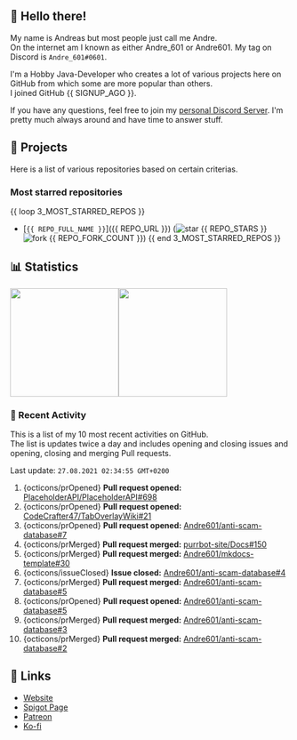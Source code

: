 <!-- Links -->
[purr]: https://purrbot.site
[discord]: https://discord.gg/6dazXp6
[website]: https://andre601.ch
[spigot]: https://www.spigotmc.org/resources/authors/56829/
[patreon]: https://patreon.com/andre_601
[ko-fi]: https://ko-fi.com/andre_601

<!-- SVGs -->
[star]: https://cdn.jsdelivr.net/gh/Readme-Workflows/Readme-Icons@main/icons/octicons/StarredRepository.svg
[fork]: https://cdn.jsdelivr.net/gh/Readme-Workflows/Readme-Icons@main/icons/octicons/ForkedRepository.svg

## 👋 Hello there!
My name is Andreas but most people just call me Andre.  
On the internet am I known as either Andre_601 or Andre601. My tag on Discord is `Andre_601#0601`.

I'm a Hobby Java-Developer who creates a lot of various projects here on GitHub from which some are more popular than others.  
I joined GitHub {{ SIGNUP_AGO }}.

If you have any questions, feel free to join my [personal Discord Server][discord]. I'm pretty much always around and have time to answer stuff.

## 📁 Projects
Here is a list of various repositories based on certain criterias.

### Most starred repositories

{{ loop 3_MOST_STARRED_REPOS }}
- [`{{ REPO_FULL_NAME }}`]({{ REPO_URL }}) (![star] {{ REPO_STARS }} ![fork] {{ REPO_FORK_COUNT }})
{{ end 3_MOST_STARRED_REPOS }}

## 📊 Statistics
<img height="195px" src="https://github-readme-stats.vercel.app/api?username=Andre601&show_icons=true&hide_rank=true&title_color=3498db&bg_color=ffffff00&text_color=718096&disable_animations=true"><img height="195px" src="https://github-readme-stats.vercel.app/api/top-langs?username=Andre601&layout=compact&title_color=3498db&bg_color=ffffff00&text_color=718096">

### 📜 Recent Activity
This is a list of my 10 most recent activities on GitHub.  
The list is updates twice a day and includes opening and closing issues and opening, closing and merging Pull requests.

<!--RECENT_ACTIVITY:last_update-->
Last update: `27.08.2021 02:34:55 GMT+0200`
<!--RECENT_ACTIVITY:last_update_end-->
<!--RECENT_ACTIVITY:start-->
1. {octicons/prOpened} **Pull request opened:** [PlaceholderAPI/PlaceholderAPI#698](https://github.com/PlaceholderAPI/PlaceholderAPI/pull/698)
2. {octicons/prOpened} **Pull request opened:** [CodeCrafter47/TabOverlayWiki#21](https://github.com/CodeCrafter47/TabOverlayWiki/pull/21)
3. {octicons/prOpened} **Pull request opened:** [Andre601/anti-scam-database#7](https://github.com/Andre601/anti-scam-database/pull/7)
4. {octicons/prMerged} **Pull request merged:** [purrbot-site/Docs#150](https://github.com/purrbot-site/Docs/pull/150)
5. {octicons/prMerged} **Pull request merged:** [Andre601/mkdocs-template#30](https://github.com/Andre601/mkdocs-template/pull/30)
6. {octicons/issueClosed} **Issue closed:** [Andre601/anti-scam-database#4](https://github.com/Andre601/anti-scam-database/issues/4)
7. {octicons/prMerged} **Pull request merged:** [Andre601/anti-scam-database#5](https://github.com/Andre601/anti-scam-database/pull/5)
8. {octicons/prOpened} **Pull request opened:** [Andre601/anti-scam-database#5](https://github.com/Andre601/anti-scam-database/pull/5)
9. {octicons/prMerged} **Pull request merged:** [Andre601/anti-scam-database#3](https://github.com/Andre601/anti-scam-database/pull/3)
10. {octicons/prMerged} **Pull request merged:** [Andre601/anti-scam-database#2](https://github.com/Andre601/anti-scam-database/pull/2)
<!--RECENT_ACTIVITY:end-->

## 🔗 Links
- [Website]
- [Spigot Page][spigot]
- [Patreon]
- [Ko-fi]

